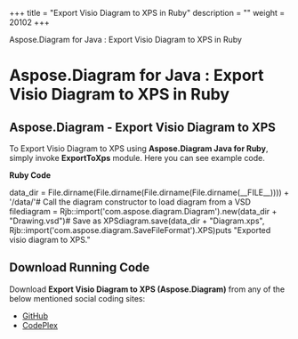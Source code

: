 +++
title = "Export Visio Diagram to XPS in Ruby" 
description = "" 
weight = 20102 
+++

Aspose.Diagram for Java : Export Visio Diagram to XPS in Ruby  

# Aspose.Diagram for Java : Export Visio Diagram to XPS in Ruby


## Aspose.Diagram - Export Visio Diagram to XPS

To Export Visio Diagram to XPS using **Aspose.Diagram Java for Ruby**, simply invoke **ExportToXps** module. Here you can see example code.

**Ruby Code**

data\_dir = File.dirname(File.dirname(File.dirname(File.dirname(\_\_FILE\_\_)))) + '/data/'# Call the diagram constructor to load diagram from a VSD filediagram = Rjb::import('com.aspose.diagram.Diagram').new(data\_dir + "Drawing.vsd")# Save as XPSdiagram.save(data\_dir + "Diagram.xps", Rjb::import('com.aspose.diagram.SaveFileFormat').XPS)puts "Exported visio diagram to XPS."

## Download Running Code

Download **Export Visio Diagram to XPS (Aspose.Diagram)** from any of the below mentioned social coding sites:

*   [GitHub](https://github.com/asposediagram/Aspose.Diagram-for-Java/blob/master/Plugins/Aspose_Diagram_Java_for_Ruby/lib/asposediagramjava/Export/exporttoxps.rb)
*   [CodePlex](https://asposediagramjavaruby.codeplex.com/SourceControl/latest#lib/asposediagramjava/Export/exporttoxps.rb)

